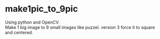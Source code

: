 # make1pic_to_9pic
Using python and OpenCV.        
Make 1 big image to 9 small images like puzzel.
version 3 force it to square and centered.
